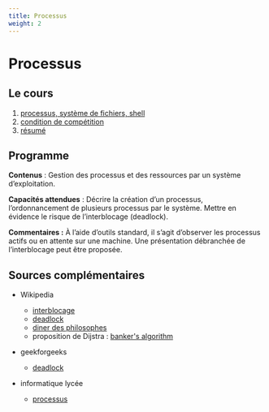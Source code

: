 ```yaml
---
title: Processus
weight: 2
---
```

# Processus

## Le cours

1. [processus, système de fichiers, shell](processus)
2. [condition de compétition](race_condition)
3. [résumé](resume)






## Programme

**Contenus** : Gestion des processus et des ressources par un système
d’exploitation.

**Capacités attendues** : Décrire la création d’un processus,
l’ordonnancement de plusieurs processus par le système.
Mettre en évidence le risque de l’interblocage (deadlock).

**Commentaires :** À l’aide d’outils standard, il s’agit d’observer les
processus actifs ou en attente sur une machine. Une présentation débranchée de
l’interblocage peut être proposée.


## Sources complémentaires


* Wikipedia
  * [interblocage](https://fr.wikipedia.org/wiki/Interblocage)
  * [deadlock](https://en.wikipedia.org/wiki/Deadlock)
  * [diner des philosophes](https://fr.wikipedia.org/wiki/D%C3%AEner_des_philosophes)
  * proposition de Dijstra : [banker's algorithm](https://en.wikipedia.org/wiki/Banker%27s_algorithm)

* geekforgeeks
  * [deadlock](https://www.geeksforgeeks.org/introduction-of-deadlock-in-operating-system/)

* informatique lycée
  * [processus](https://pixees.fr/informatiquelycee/n_site/nsi_term_archi_proc.html)
